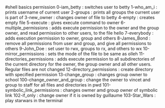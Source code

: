 #shell basics permission
0-iam_betty : switches user to betty
1-who_am_i : prints username of current user
2-groups : prints all groups the current user is part of
3-new_owner : changes owner of file to betty
4-empty : creates empty file
5-execute : gives execute command to owner
6-multiple_permissions : adds execute permission to the owner and the group owner, and read permission to other users, to the file hello
7-everybody : adds execution permission to owner, group and others
8-James_Bond : remove all permissions from user and group, and give all permissions to others
9-John_Doe : set user to rwx, groups to rx, and others to wx
10-mirror_permissions : sets the mode of the file to be same as olleh
11-directories_permissions : adds execute permission to all subdirectories of the current directory for the owner, the group owner and all other users. Regular files are not changed
12-directory_permissions : create directory with specified permission
13-change_group : changes group owner to school
100-change_owner_and_group : change the owner to vincet and group to staff for all files and directories in pwd
101-symbolic_link_permissions : changes owmer amd group owner of symbolic link
102-if_only : change owner if it is owned by guillaume
103-Star_Wars : play starwars in the terminal

